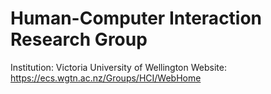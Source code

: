 # Human-Computer Interaction Research Group

Institution: Victoria University of Wellington
Website:  https://ecs.wgtn.ac.nz/Groups/HCI/WebHome